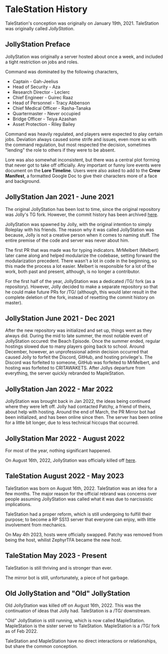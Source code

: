 # TaleStation History
TaleStation's conception was originally on January 19th, 2021. TaleStation was originally called *JollyStation*. 

## JollyStation Preface
JollyStation was originally a server hosted about once a week, and included a tight restriction on jobs and roles.

Command was dominated by the following characters,
- Captain - Gah-Jeelius
- Head of Security - Aza
- Research Director - Leclerc 
- Chief Engineer - Guirec Raaz
- Head of Personnel - Tracy Abbenson
- Chief Medical Officer - Rasha-Tanaka
- Quartermaster - Never occupied
- Bridge Officer - Teiya Azashan
- Asset Protection - Riley Bailey 

Command was heavily regulated, and players were expected to play certain jobs. Deviation always caused some strife and issues, even more so with the command regulation, but most respected the decision, sometimes "lending" the role to others if they were to be absent.

Lore was also somewhat inconsistent, but there was a central plot forming that never got to take off officially. Any important or funny lore events were document on the **Lore Timeline**. Users were also asked to add to the **Crew Manifest**, a formatted Google Doc to give their characters more of a face and background.

## JollyStation Jan 2021 - June 2021
The original JollyStation has been lost to time, since the original repository was Jolly's TG fork. However, the commit history has been archived [here](https://github.com/TaleStation/JollyStation-Commit-Archive).

JollyStation was spawned by Jolly, with the original intention to simply Roleplay with his friends. The reason why it was called JollyStation was because, Jolly is not a creative person when it comes to naming stuff. The entire premise of the code and server was never about him. 

The first PR that was made was for typing indicators. MrMelbert (Melbert) later came along and helped modularize the codebase, setting forward the modularization precedent. There wasn't a lot in code in the beginning, so this made the process a lot easier. Melbert is responsible for a lot of the work, both past and present, although, is no longer a contributor. 

For the first half of the year, JollyStation was a dedicated /TG/ fork (as a repository). However, Jolly decided to make a separate repository so that he could make future PRs for /TG/ (although, this would later result in the complete deletion of the fork, instead of resetting the commit history on master). 

## JollyStation June 2021 - Dec 2021
After the new repository was initialized and set up, things went as they always did. During the mid to late summer, the most notable event of JollyStation occured: the Beach Episode. Once the summer ended, regular hostings slowed due to many players going back to school. Around December, however, an unprofessional admin decision occurred that caused Jolly to forfeit the Discord, GitHub, and hosting privilege's. The Discord was forfeited to someone, GitHub was forfeited to MrMelbert, and hosting was forfeited to CRITAWAKETS. After Jollys departure from everything, the server quickly rebranded to MapleStation.

## JollyStation Jan 2022 - Mar 2022
JollyStation was brought back in Jan 2022, the ideas being continued where they were left off. Jolly had contacted Patchy, a friend of theirs, about help with hosting. Around the end of March, the PR Mirror bot had been initialized, and has been online since then. The server has been online for a little bit longer, due to less technical hiccups that occurred. 

## JollyStation Mar 2022 - August 2022
For most of the year, nothing significant happened.

On August 16th, 2022, JollyStation was officially killed off [here](https://github.com/TaleStation/TaleStation/pull/2053).

## TaleStation August 2022 - May 2023
TaleStation was born on August 16th, 2022. TaleStation was an idea for a few months. The major reason for the official rebrand was concerns over people assuming JollyStation was called what it was due to narcissistic implications. 

TaleStation had a proper reform, which is still undergoing to fulfill their purpose; to become a RP SS13 server that everyone can enjoy, with little involvement from mechanics.

On May 4th 2023, hosts were officially swapped. Patchy was removed from being the host, whilist ZephyrTFA became the new host.

## TaleStation May 2023 - Present
TaleStation is still thriving and is stronger than ever.

The mirror bot is still, unfortunately, a piece of hot garbage.

## Old JollyStation and "Old" JollyStation
Old JollyStation was killed off on August 16th, 2022. This was the continuation of ideas that Jolly had. TaleStation is a /TG/ downstream.

"Old" JollyStation is still running, which is now called MapleStation. MapleStation is the sister server to TaleStation. MapleStation is a /TG/ fork as of Feb 2022.

TaleStation and MapleStation have no direct interactions or relationships, but share the common conception.
